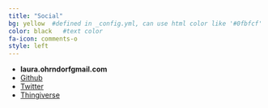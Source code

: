 ```yaml
---
title: "Social"
bg: yellow  #defined in _config.yml, can use html color like '#0fbfcf'
color: black   #text color
fa-icon: comments-o
style: left
---
```


* <i class="fa fa-envelope"></i> **laura.ohrndorf<i class="fa fa-at"></i>gmail.com**
* <i class="fa fa-github"></i> [Github](https://github.com/laura-O)
* <i class="fa fa-twitter"></i> [Twitter](https://twitter.com/laurao_2810)
* <i class="fa fa-print"></i> [Thingiverse](http://www.thingiverse.com/laura2810/about)
